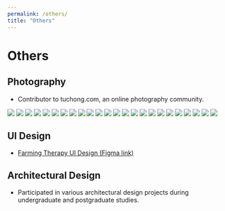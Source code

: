 ```yaml
---
permalink: /others/
title: "Others"
---
```


# Others

## Photography
- Contributor to tuchong.com, an online photography community.

![](photos/_cgi-bin_mmwebwx-bin_webwxgetmsgimg__MsgID_7994699281315455133.jpg)
![](photos/_cgi-bin_mmwebwx-bin_webwxgetmsgimg__MsgID_1308804992215080114.jpg)
![](photos/_cgi-bin_mmwebwx-bin_webwxgetmsgimg__MsgID_184339658325647911.jpg)
![](photos/_cgi-bin_mmwebwx-bin_webwxgetmsgimg__MsgID_2317430525075488579.jpg)
![](photos/_cgi-bin_mmwebwx-bin_webwxgetmsgimg__MsgID_7242583703660098693.jpg)
![](photos/_cgi-bin_mmwebwx-bin_webwxgetmsgimg__MsgID_4988058886494289133.jpg)
![](photos/_cgi-bin_mmwebwx-bin_webwxgetmsgimg__MsgID_6650566866069395845.jpg)
![](photos/_cgi-bin_mmwebwx-bin_webwxgetmsgimg__MsgID_6407153397963667357.jpg)
![](photos/_cgi-bin_mmwebwx-bin_webwxgetmsgimg__MsgID_933850398220518016.jpg)
![](photos/_cgi-bin_mmwebwx-bin_webwxgetmsgimg__MsgID_2743178824102654714.jpg)
![](photos/_cgi-bin_mmwebwx-bin_webwxgetmsgimg__MsgID_3468187016024169457.jpg)
![](photos/_cgi-bin_mmwebwx-bin_webwxgetmsgimg__MsgID_7257085827032321980.jpg)
![](photos/_cgi-bin_mmwebwx-bin_webwxgetmsgimg__MsgID_5785341096327780514.jpg)
![](photos/_cgi-bin_mmwebwx-bin_webwxgetmsgimg__MsgID_5074320862026472653.jpg)
![](photos/_cgi-bin_mmwebwx-bin_webwxgetmsgimg__MsgID_8126493931685310481.jpg)
![](photos/_cgi-bin_mmwebwx-bin_webwxgetmsgimg__MsgID_998521490288871174.jpg)
![](photos/_cgi-bin_mmwebwx-bin_webwxgetmsgimg__MsgID_6096206553986512240.jpg)
![](photos/_cgi-bin_mmwebwx-bin_webwxgetmsgimg__MsgID_7844656235660459685.jpg)
![](photos/_cgi-bin_mmwebwx-bin_webwxgetmsgimg__MsgID_6994475612110803787.jpg)
![](photos/_cgi-bin_mmwebwx-bin_webwxgetmsgimg__MsgID_8816015308852747640.jpg)
![](photos/_cgi-bin_mmwebwx-bin_webwxgetmsgimg__MsgID_7686306614813480744.jpg)
![](photos/_cgi-bin_mmwebwx-bin_webwxgetmsgimg__MsgID_7823065969219672388.jpg)
![](photos/_cgi-bin_mmwebwx-bin_webwxgetmsgimg__MsgID_1606954075453892254.jpg)
![](photos/_cgi-bin_mmwebwx-bin_webwxgetmsgimg__MsgID_6310413858524708123.jpg)

## UI Design
- [Farming Therapy UI Design (Figma link)](https://www.figma.com/proto/FQzUH1De4VzhFHOtUhwqvi/Farming-Therapy?node-id=0-1&t=SoPZDrRmCYHeDv5C-1)

## Architectural Design
- Participated in various architectural design projects during undergraduate and postgraduate studies. 